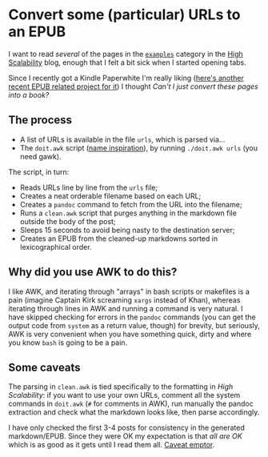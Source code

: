 # Convert some (particular) URLs to an EPUB

I want to read _several_ of the pages in the [`examples`](http://highscalability.com/blog/category/example) category in the [High Scalability](http://highscalability.com) blog, enough that I felt a bit sick when I started opening tabs.

Since I recently got a Kindle Paperwhite I'm really liking ([here's another recent EPUB related project for it](https://github.com/rberenguel/paprika-epub)) I thought _Can't I just convert these pages into a book?_

## The process

- A list of URLs is available in the file `urls`, which is parsed via…
- The `doit.awk` script ([name inspiration](https://disenchantment.fandom.com/wiki/Luci)), by running `./doit.awk urls` (you need gawk).

The script, in turn:

- Reads URLs line by line from the `urls` file;
- Creates a neat orderable filename based on each URL;
- Creates a `pandoc` command to fetch from the URL into the filename;
- Runs a `clean.awk` script that purges anything in the markdown file outside the body of the post;
- Sleeps 15 seconds to avoid being nasty to the destination server;
- Creates an EPUB from the cleaned-up markdowns sorted in lexicographical order.

## Why did you use AWK to do this?

I like AWK, and iterating through "arrays" in bash scripts or makefiles is a pain (imagine Captain Kirk screaming `xargs` instead of Khan), whereas iterating through lines in AWK and running a command is very natural. I have skipped checking for errors in the `pandoc` commands (you can get the output code from `system` as a return value, though) for brevity, but seriously, AWK is very convenient when you have something quick, dirty and where you know `bash` is going to be a pain.

## Some caveats

The parsing in `clean.awk` is tied specifically to the formatting in _High Scalability_: if you want to use your own URLs, comment all the system commands in `doit.awk` (`#` for comments in AWK), run manually the pandoc extraction and check what the markdown looks like, then parse accordingly.

I have only checked the first 3-4 posts for consistency in the generated markdown/EPUB. Since they were OK my expectation is that _all are OK_ which is as good as it gets until I read them all. [Caveat emptor](https://en.wikipedia.org/wiki/Caveat_emptor).

